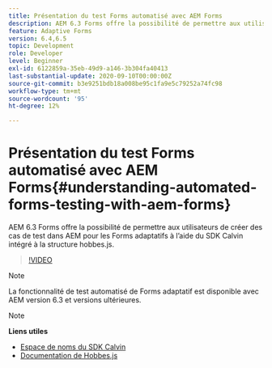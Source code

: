 ```yaml
---
title: Présentation du test Forms automatisé avec AEM Forms
description: AEM 6.3 Forms offre la possibilité de permettre aux utilisateurs de créer des cas de test dans AEM pour les Forms adaptatifs à l’aide du SDK Calvin intégré à la structure hobbes.js.
feature: Adaptive Forms
version: 6.4,6.5
topic: Development
role: Developer
level: Beginner
exl-id: 6122859a-35eb-49d9-a146-3b304fa40413
last-substantial-update: 2020-09-10T00:00:00Z
source-git-commit: b3e9251bdb18a008be95c1fa9e5c79252a74fc98
workflow-type: tm+mt
source-wordcount: '95'
ht-degree: 12%

---
```


# Présentation du test Forms automatisé avec AEM Forms{#understanding-automated-forms-testing-with-aem-forms}

AEM 6.3 Forms offre la possibilité de permettre aux utilisateurs de créer des cas de test dans AEM pour les Forms adaptatifs à l’aide du SDK Calvin intégré à la structure hobbes.js.

>[!VIDEO](https://video.tv.adobe.com/v/19700?quality=12&learn=on)

>[!NOTE]
>
>La fonctionnalité de test automatisé de Forms adaptatif est disponible avec AEM version 6.3 et versions ultérieures.

>[!NOTE]
>
>**Liens utiles**
>
>* [Espace de noms du SDK Calvin](https://helpx.adobe.com/fr/aem-forms/6-3/calvin-sdk-javascript-api/calvin.html)
>* [Documentation de Hobbes.js](https://experienceleague.adobe.com/docs/experience-manager-release-information/aem-release-updates/previous-updates/aem-previous-versions.html?lang=fr)


